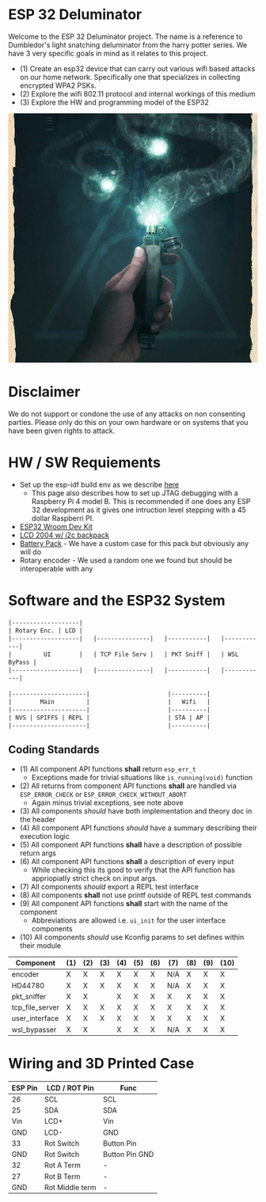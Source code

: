 # ESP 32 Deluminator

Welcome to the ESP 32 Deluminator project. The name is a reference to Dumbledor's light snatching deluminator from the harry potter series. We have 3 very specific goals in mind as it relates to this project.

* (1) Create an esp32 device that can carry out various wifi based attacks on our home network. Specifically one that specializes in collecting encrypted WPA2 PSKs.
* (2) Explore the wifi 802.11 protocol and internal workings of this medium
* (3) Explore the HW and programming model of the ESP32

![alt text](./Docs/delum.jpg)

# Disclaimer

We do not support or condone the use of any attacks on non consenting parties. Please only do this on your own hardware or on systems that you have been given rights to attack.

# HW / SW Requiements

* Set up the esp-idf build env as we describe [here](https://github.com/tanner-johnson2718/PI_JTAG_DBGR/blob/master/writeups/Init_PI_JTAG_Test.md#esp-32-set-up)
    * This page also describes how to set up JTAG debugging with a Raspberry Pi 4 model B. This is recommended if one does any ESP 32 development as it gives one intruction level stepping with a 45 dollar Raspberri PI.
* [ESP32 Wroom Dev Kit](https://www.amazon.com/gp/product/B08246MCL5/ref=ppx_yo_dt_b_search_asin_title?ie=UTF8&psc=1)
* [LCD 2004 w/ i2c backpack](https://www.amazon.com/dp/B0C1G9GBRZ?psc=1&ref=ppx_yo2ov_dt_b_product_details)
* [Battery Pack](https://www.walmart.com/ip/onn-Portable-Battery-4k-mAh-Black/934734622?wmlspartner=wlpa&selectedSellerId=0&wl13=2070&adid=22222222277934734622_117755028669_12420145346&wmlspartner=wmtlabs&wl0=&wl1=g&wl2=c&wl3=501107745824&wl4=aud-2230653093054:pla-306310554666&wl5=9033835&wl6=&wl7=&wl8=&wl9=pla&wl10=8175035&wl11=local&wl12=934734622&wl13=2070&veh=sem_LIA&gclsrc=aw.ds&&adid=22222222237934734622_117755028669_12420145346&wl0=&wl1=g&wl2=c&wl3=501107745824&wl4=aud-2230653093054:pla-306310554666&wl5=9033835&wl6=&wl7=&wl8=&wl9=pla&wl10=8175035&wl11=local&wl12=934734622&veh=sem&gad_source=1&gclid=CjwKCAiA-bmsBhAGEiwAoaQNmpeMOc645RI29sXwDRy94ucsxWZd484QlGaFLX9-s_fhE79IKZzTjxoCHxQQAvD_BwE) - We have a custom case for this pack but obviously any will do
* Rotary encoder - We used a random one we found but should be interoperable with any

# Software and the ESP32 System

```
|-------------------|
| Rotary Enc. | LCD |
|-------------------|   |---------------|   |-----------|   |------------|
|         UI        |   | TCP File Serv |   | PKT Sniff |   | WSL ByPass |
|-------------------|   |---------------|   |-----------|   |------------|

|---------------------|                      |----------|
|        Main         |                      |   Wifi   |
|---------------------|                      |----------|
| NVS | SPIFFS | REPL |                      | STA | AP |
|---------------------|                      |----------|
```

## Coding Standards

* (1) All component API functions **shall** return `esp_err_t`
    * Exceptions made for trivial situations like `is_running(void)` function
* (2) All returns from component API functions **shall** are handled via `ESP_ERROR_CHECK` or `ESP_ERROR_CHECK_WITHOUT_ABORT`
    * Again minus trivial exceptions, see note above
* (3) All components *should* have both implementation and theory doc in the header
* (4) All component API functions *should* have a summary describing their execution logic
* (5) All component API functions **shall** have a description of possible return args
* (6) All component API functions **shall** a description of every input
    * While checking this its good to verify that the API function has appriopiatly strict check on input args.
* (7) All components *should* export a REPL test interface
* (8) All components **shall** not use printf outside of REPL test commands
* (9) All component API functions **shall** start with the name of the component
    * Abbreviations are allowed i.e. `ui_init` for the user interface components
* (10) All components *should* use Kconfig params to set defines within their module

| Component       | (1) | (2) | (3) | (4) | (5) | (6) | (7) | (8) | (9) | (10)|
| --------------- | --- | --- | --- | --- | --- | --- | --- | --- | --- | --- |
| encoder         |  X  |  X  |  X  |  X  |  X  |  X  | N/A |  X  |  X  |  X  |
| HD44780         |  X  |  X  |  X  |  X  |  X  |  X  | N/A |  X  |  X  |  X  |
| pkt_sniffer     |  X  |  X  |     |  X  |  X  |  X  |  X  |  X  |  X  |  X  |
| tcp_file_server |  X  |  X  |  X  |  X  |  X  |  X  |  X  |  X  |  X  |  X  |   
| user_interface  |  X  |  X  |  X  |  X  |  X  |  X  |  X  |  X  |  X  |  X  |
| wsl_bypasser    |  X  |  X  |     |  X  |  X  |  X  | N/A |  X  |  X  |  X  | 

# Wiring and 3D Printed Case

| ESP Pin | LCD / ROT Pin | Func |
| --- | --- | --- |
| 26 | SCL | SCL |
| 25 | SDA | SDA |
| Vin | LCD+ | Vin |
| GND | LCD- | GND |
| 33 | Rot Switch | Button Pin |
| GND | Rot Switch | Button Pin GND |
| 32 | Rot A Term | - |
| 27 | Rot B Term | - |
| GND | Rot Middle term | - |